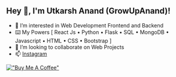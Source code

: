 ## Hey 👋, I'm Utkarsh Anand (GrowUpAnand)!
- 👀 I’m interested in Web Development Frontend and Backend
- ⌨️ My Powers [ React Js • Python • Flask • SQL • MongoDB • Javascript • HTML • CSS • Bootstrap ]
- 💞️ I’m looking to collaborate on Web Projects
- 📫 [Instagram](https://www.instagram.com/growupanand)

[!["Buy Me A Coffee"](https://www.buymeacoffee.com/assets/img/custom_images/yellow_img.png)](https://www.buymeacoffee.com/growupanand)
